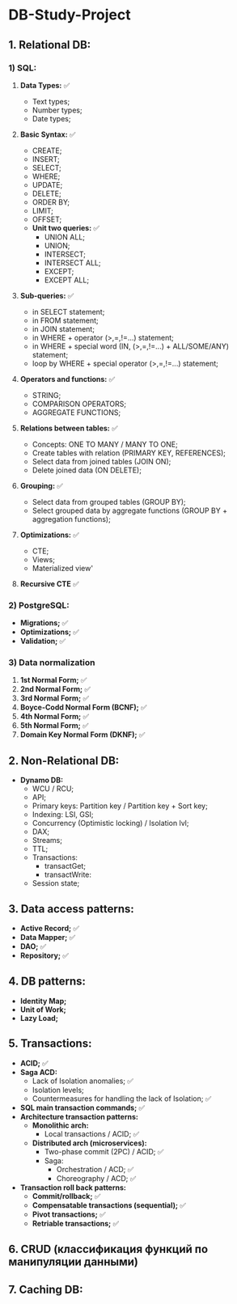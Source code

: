 # DB-Study-Project

## 1. Relational DB:

### 1) SQL:
1) **Data Types:** ✅
    - Text types;
    - Number types;
    - Date types;
2) **Basic Syntax:** ✅
    - CREATE;
    - INSERT;
    - SELECT;
    - WHERE;
    - UPDATE;
    - DELETE;
    - ORDER BY;
    - LIMIT;
    - OFFSET;  
    - **Unit two queries:** ✅
      - UNION ALL;
      - UNION;
      - INTERSECT;
      - INTERSECT ALL;
      - EXCEPT;
      - EXCEPT ALL;

3) **Sub-queries:** ✅
    - in SELECT statement;
    - in FROM statement;
    - in JOIN statement;
    - in WHERE + operator (>,=,!=...) statement;
    - in WHERE + special word (IN, (>,=,!=...) + ALL/SOME/ANY) statement;
    - loop by WHERE + special operator (>,=,!=...) statement;
4) **Operators and functions:** ✅
    - STRING;
    - COMPARISON OPERATORS;
    - AGGREGATE FUNCTIONS;
5) **Relations between tables:** ✅
    - Concepts: ONE TO MANY / MANY TO ONE;
    - Create tables with relation (PRIMARY KEY, REFERENCES);
    - Select data from joined tables (JOIN ON);
    - Delete joined data (ON DELETE);
6) **Grouping:** ✅
    - Select data from grouped tables (GROUP BY);
    - Select grouped data by aggregate functions (GROUP BY + aggregation functions);
7) **Optimizations:** ✅
    - CTE;
    - Views;
    - Materialized view'
8) **Recursive CTE** ✅


### 2) PostgreSQL: 
  - **Migrations;** ✅
  - **Optimizations;** ✅
  - **Validation;** ✅

### 3) Data normalization
  1. **1st Normal Form;** ✅
  2. **2nd Normal Form;** ✅
  3. **3rd Normal Form;** ✅
  4. **Boyce-Codd Normal Form (BCNF);** ✅
  5. **4th Normal Form;** ✅
  6. **5th Normal Form;** ✅
  7. **Domain Key Normal Form (DKNF);** ✅

## 2. Non-Relational DB:
  - **Dynamo DB:**
      - WCU / RCU;
      - API;
      - Primary keys: Partition key / Partition key + Sort key;
      - Indexing: LSI, GSI;
      - Concurrency (Optimistic locking) / Isolation lvl;
      - DAX;
      - Streams;
      - TTL;
      - Transactions:
        - transactGet;
        - transactWrite:
      - Session state;

## 3. Data access patterns:
  - **Active Record;** ✅
  - **Data Mapper;**  ✅
  - **DAO;** ✅
  - **Repository;** ✅

## 4. DB patterns:
  -  **Identity Map;**
  -  **Unit of Work;**
  -  **Lazy Load;**

## 5. Transactions: 
  - **ACID;** ✅
  - **Saga ACD:**
    - Lack of Isolation anomalies; ✅
    - Isolation levels;
    - Countermeasures for handling the lack of Isolation; ✅
  - **SQL main transaction commands;** ✅
  - **Architecture transaction patterns:** 
    - **Monolithic arch:**
      - Local transactions / ACID; ✅
    - **Distributed arch (microservices):**
      - Two-phase commit (2PC) / ACID; ✅
      - Saga:
        - Orchestration / ACD; ✅
        - Choreography / ACD; ✅
  - **Transaction roll back patterns:**
    - **Commit/rollback;** ✅
    - **Compensatable transactions (sequential);**  ✅
    - **Pivot transactions;**  ✅
    - **Retriable transactions;**  ✅

## 6. CRUD (классификация функций по манипуляции данными)

## 7. Caching DB:
